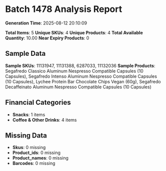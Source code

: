 # Batch 1478 Analysis Report

**Generation Time**: 2025-08-12 20:10:09

**Total Items**: 5
**Unique SKUs**: 4
**Unique Products**: 4
**Total Available Quantity**: 10.00
**Near Expiry Products**: 0

## Sample Data
**Sample SKUs**: 11131947, 11131388, 6287033, 11132036
**Sample Products**: Segafredo Classico Aluminum Nespresso Compatible Capsules (10 Capsules), Segafredo Intenso Aluminum Nespresso Compatible Capsules (10 Capsules), Lychee Protein Bar Chocolate Chips Vegan (60g), Segafredo Decaffeinato Aluminum Nespresso Compatible Capsules (10 Capsules)

## Financial Categories
- **Snacks**: 1 items
- **Coffee & Other Drinks**: 4 items

## Missing Data
- **Skus**: 0 missing
- **Product_ids**: 0 missing
- **Product_names**: 0 missing
- **Barcodes**: 0 missing

